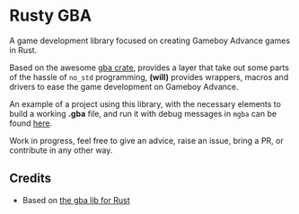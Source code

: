 # Rusty GBA

A game development library focused on creating Gameboy Advance games in Rust.

Based on the awesome [gba crate](https://crates.io/crates/gba), provides a layer that take out
some parts of the hassle of `no_std` programming, **(will)** provides wrappers, macros and drivers to
ease the game development on Gameboy Advance.

An example of a project using this library, with the necessary elements to build a working
**.gba** file, and run it with debug messages in `mgba` can be found [here](https://github.com/litchipi/rusty_gbadev_test).

Work in progress, feel free to give an advice, raise an issue, bring a PR, or contribute in any other
way.

## Credits
- Based on [the gba lib for Rust](https://github.com/rust-console/gba)

